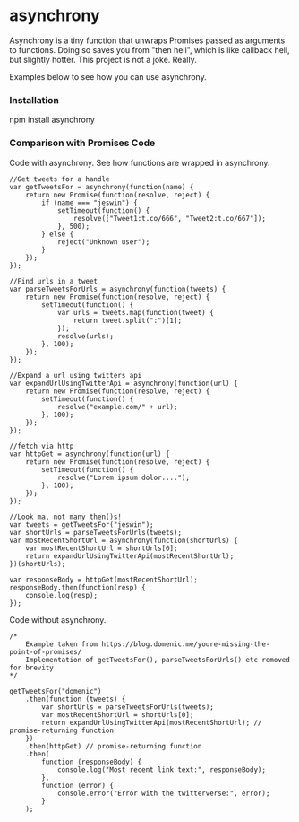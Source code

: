 # asynchrony
Asynchrony is a tiny function that unwraps Promises passed as arguments to functions.
Doing so saves you from "then hell", which is like callback hell, but slightly hotter.
This project is not a joke. Really.

Examples below to see how you can use asynchrony.

### Installation

npm install asynchrony

### Comparison with Promises Code

Code with asynchrony. See how functions are wrapped in asynchrony.
```
//Get tweets for a handle
var getTweetsFor = asynchrony(function(name) {
    return new Promise(function(resolve, reject) {
        if (name === "jeswin") {
            setTimeout(function() {
                resolve(["Tweet1:t.co/666", "Tweet2:t.co/667"]);
            }, 500);
        } else {
            reject("Unknown user");
        }
    });
});

//Find urls in a tweet
var parseTweetsForUrls = asynchrony(function(tweets) {
    return new Promise(function(resolve, reject) {
        setTimeout(function() {
            var urls = tweets.map(function(tweet) {
                return tweet.split(":")[1];
            });
            resolve(urls);
        }, 100);
    });
});

//Expand a url using twitters api
var expandUrlUsingTwitterApi = asynchrony(function(url) {
    return new Promise(function(resolve, reject) {
        setTimeout(function() {
            resolve("example.com/" + url);
        }, 100);
    });
});

//fetch via http
var httpGet = asynchrony(function(url) {
    return new Promise(function(resolve, reject) {
        setTimeout(function() {
            resolve("Lorem ipsum dolor....");
        }, 100);
    });
});

//Look ma, not many then()s!
var tweets = getTweetsFor("jeswin");
var shortUrls = parseTweetsForUrls(tweets);
var mostRecentShortUrl = asynchrony(function(shortUrls) {
    var mostRecentShortUrl = shortUrls[0];
    return expandUrlUsingTwitterApi(mostRecentShortUrl);
})(shortUrls);

var responseBody = httpGet(mostRecentShortUrl);
responseBody.then(function(resp) {
    console.log(resp);
});
```

Code without asynchrony.
```
/*
    Example taken from https://blog.domenic.me/youre-missing-the-point-of-promises/
    Implementation of getTweetsFor(), parseTweetsForUrls() etc removed for brevity
*/

getTweetsFor("domenic")
    .then(function (tweets) {
        var shortUrls = parseTweetsForUrls(tweets);
        var mostRecentShortUrl = shortUrls[0];
        return expandUrlUsingTwitterApi(mostRecentShortUrl); // promise-returning function
    })
    .then(httpGet) // promise-returning function
    .then(
        function (responseBody) {
            console.log("Most recent link text:", responseBody);
        },
        function (error) {
            console.error("Error with the twitterverse:", error);
        }
    );
```
